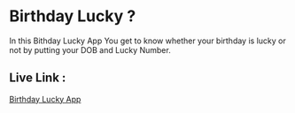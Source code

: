# Birthday Lucky ?

In this Bithday Lucky App You get to know whether
your birthday is lucky or not by putting your DOB and Lucky Number.

## Live Link :

[Birthday Lucky App](https://birthdayluckyapp.netlify.app/)
